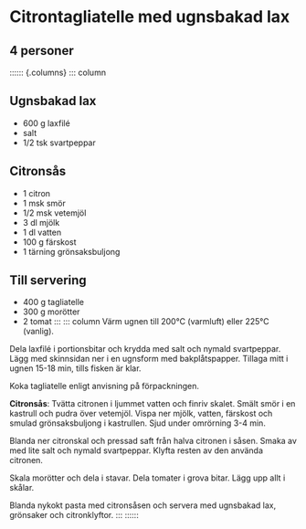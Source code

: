 # Citrontagliatelle med ugnsbakad lax

## 4 personer

:::::: {.columns}
::: column
## Ugnsbakad lax

-   600 g laxfilé
-   salt
-   1/2 tsk svartpeppar

## Citronsås

-   1 citron
-   1 msk smör
-   1/2 msk vetemjöl
-   3 dl mjölk
-   1 dl vatten
-   100 g färskost
-   1 tärning grönsaksbuljong

## Till servering

-   400 g tagliatelle
-   300 g morötter
-   2 tomat
:::
::: column
Värm ugnen till 200°C (varmluft) eller 225°C (vanlig).

Dela laxfilé i portionsbitar och krydda med salt och nymald svartpeppar.
Lägg med skinnsidan ner i en ugnsform med bakplåtspapper. Tillaga mitt i
ugnen 15-18 min, tills fisken är klar.

Koka tagliatelle enligt anvisning på förpackningen.

**Citronsås**: Tvätta citronen i ljummet vatten och finriv skalet. Smält
smör i en kastrull och pudra över vetemjöl. Vispa ner mjölk, vatten,
färskost och smulad grönsaksbuljong i kastrullen. Sjud under omrörning
3-4 min.

Blanda ner citronskal och pressad saft från halva citronen i såsen.
Smaka av med lite salt och nymald svartpeppar. Klyfta resten av den
använda citronen.

Skala morötter och dela i stavar. Dela tomater i grova bitar. Lägg upp
allt i skålar.

Blanda nykokt pasta med citronsåsen och servera med ugnsbakad lax,
grönsaker och citronklyftor.
:::
::::::